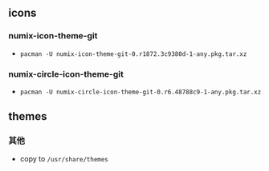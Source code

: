 ## icons

### numix-icon-theme-git
* `pacman -U numix-icon-theme-git-0.r1872.3c9380d-1-any.pkg.tar.xz`

### numix-circle-icon-theme-git
* `pacman -U numix-circle-icon-theme-git-0.r6.48788c9-1-any.pkg.tar.xz`

## themes

### 其他
* copy to `/usr/share/themes`
